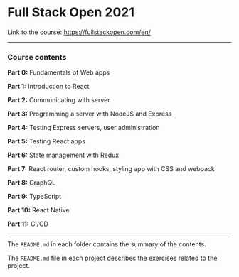 # Full Stack Open 2021

Link to the course: https://fullstackopen.com/en/ 

---
### Course contents

**Part 0:**
Fundamentals of Web apps

**Part 1:** 
Introduction to React

**Part 2:**
Communicating with server

**Part 3:**
Programming a server with NodeJS and Express

**Part 4:**
Testing Express servers, user administration

**Part 5:**
Testing React apps

**Part 6:**
State management with Redux

**Part 7:**
React router, custom hooks, styling app with CSS and webpack

**Part 8:**
GraphQL

**Part 9:**
TypeScript

**Part 10:**
React Native

**Part 11:**
CI/CD

---

The `README.md` in each folder contains the summary of the contents. 

The `README.md` file in each project describes the exercises related to the project.
